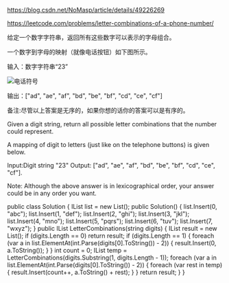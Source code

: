 https://blog.csdn.net/NoMasp/article/details/49226269

https://leetcode.com/problems/letter-combinations-of-a-phone-number/

给定一个数字字符串，返回所有这些数字可以表示的字母组合。

一个数字到字母的映射（就像电话按钮）如下图所示。

输入：数字字符串“23”

![电话符号](http://upload.wikimedia.org/wikipedia/commons/thumb/7/73/Telephone-keypad2.svg/200px-Telephone-keypad2.svg.png)

输出：["ad", "ae", "af", "bd", "be", "bf", "cd", "ce", "cf"]

备注:尽管以上答案是无序的，如果你想的话你的答案可以是有序的。


Given a digit string, return all possible letter combinations that the number could represent.

A mapping of digit to letters (just like on the telephone buttons) is given below.

Input:Digit string "23"
Output: ["ad", "ae", "af", "bd", "be", "bf", "cd", "ce", "cf"].

Note:
Although the above answer is in lexicographical order, your answer could be in any order you want.



public class Solution
{
    IList<string> list = new List<string>();
    public Solution()
    {
        list.Insert(0, "abc");
        list.Insert(1, "def");
        list.Insert(2, "ghi");
        list.Insert(3, "jkl");
        list.Insert(4, "mno");
        list.Insert(5, "pqrs");
        list.Insert(6, "tuv");
        list.Insert(7, "wxyz");
    }
    public IList<string> LetterCombinations(string digits)
    {
        IList<string> result = new List<string>();
        if (digits.Length == 0)
            return result;
        if (digits.Length == 1)
        {
            foreach (var a in list.ElementAt(int.Parse(digits[0].ToString()) - 2))
            {
                result.Insert(0, a.ToString());
            }
        }
        int count = 0;
        IList<string> temp = LetterCombinations(digits.Substring(1, digits.Length - 1));
        foreach (var a in list.ElementAt(int.Parse(digits[0].ToString()) - 2))
        {
            foreach (var rest in temp)
            {
                result.Insert(count++, a.ToString() + rest);
            }
        }
        return result;
    }
}
